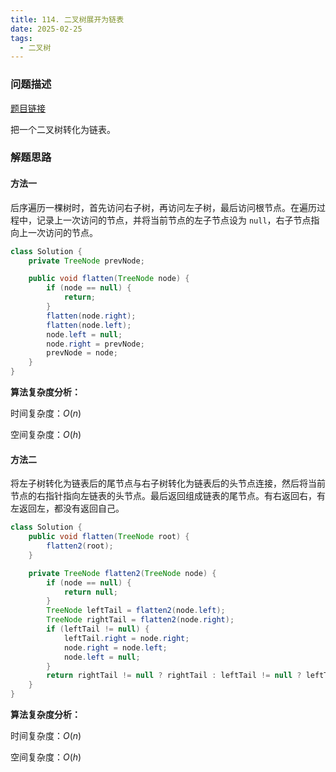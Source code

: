 ```yaml
---
title: 114. 二叉树展开为链表
date: 2025-02-25
tags:
  - 二叉树
---
```


### 问题描述

[题目链接](https://leetcode.cn/problems/flatten-binary-tree-to-linked-list/description/)

把一个二叉树转化为链表。

### 解题思路

#### 方法一

后序遍历一棵树时，首先访问右子树，再访问左子树，最后访问根节点。在遍历过程中，记录上一次访问的节点，并将当前节点的左子节点设为 `null`，右子节点指向上一次访问的节点。

```java
class Solution {
    private TreeNode prevNode;

    public void flatten(TreeNode node) {
        if (node == null) {
            return;
        }
        flatten(node.right);
        flatten(node.left);
        node.left = null;
        node.right = prevNode;
        prevNode = node;
    }
}
```

**算法复杂度分析：**

时间复杂度：$O(n)$

空间复杂度：$O(h)$

#### 方法二

将左子树转化为链表后的尾节点与右子树转化为链表后的头节点连接，然后将当前节点的右指针指向左链表的头节点。最后返回组成链表的尾节点。有右返回右，有左返回左，都没有返回自己。

```java
class Solution {
    public void flatten(TreeNode root) {
        flatten2(root);
    }

    private TreeNode flatten2(TreeNode node) {
        if (node == null) {
            return null;
        }
        TreeNode leftTail = flatten2(node.left);
        TreeNode rightTail = flatten2(node.right);
        if (leftTail != null) {
            leftTail.right = node.right;
            node.right = node.left;
            node.left = null;
        }
        return rightTail != null ? rightTail : leftTail != null ? leftTail : node;
    }
}
```

**算法复杂度分析：**

时间复杂度：$O(n)$

空间复杂度：$O(h)$
